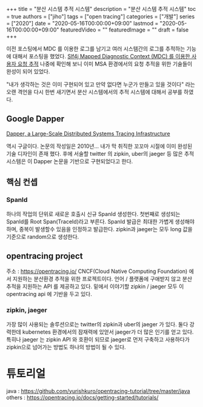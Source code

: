+++
title = "분산 시스템 추적 시스템"
description = "분산 시스템 추적 시스템"
toc = true
authors = ["jiho"]
tags = ["open tracing"]
categories = ["개발"]
series = ["2020"]
date =  "2020-05-16T00:00:00+09:00"
lastmod = "2020-05-16T00:00:00+09:00"
featuredVideo = ""
featuredImage = ""
draft = false
+++

이전 포스팅에서 MDC 를 이용한 로그를 남기고 여러 시스템간의 로그를 추적하는 기능에 대해서 포스팅을 했었다. [Slf4j Mapped Diagnostic Context (MDC) 를 이용한 사용자 요청 추적](https://4ppl3hun73r.github.io/post/2020/02/slf4jMDCLogging) 나중에 확인해 보니 이미 MSA 환경에서의 요청 추적을 위한 기술들이 완성이 되어 있었다.

"내가 생각하는 것은 이미 구현되어 있고 만약 없다면 누군가 만들고 있을 것이다" 라는 오랜 격언을 다시 한번 새기면서 분산 시스템에서의 추적 시스템에 대해서 공부를 하였다.

## Google Dapper

[Dapper, a Large-Scale Distributed Systems Tracing Infrastructure](https://research.google/pubs/pub36356/)

역시 구글이다. 논문의 작성일은 2010년... 내가 막 취직한 꼬꼬마 시절에 이미 완성된 기술 디자인이 존재 했다.
후에 서술할 twitter 의 zipkin, uber의 jaeger 등 많은 추적 시스템은 이 Dapper 논문을 기반으로 구현되었다고 한다.


## 핵심 컨셉

### SpanId
하나의 작업의 단위로 새로운 호출시 신규 SpanId 생성한다. 첫번째로 생성되는 SpanId를 Root Span(TraceId)라고 부른다.
SpanId 발급은 최대한 가볍게 생성해야 하며, 중복이 발생할수 있음을 인정하고 발급한다.
zipkin과 jaeger는 모두 long 값을 기준으로 random으로 생성한다. 

## opentracing project
주소 : https://opentracing.io/
CNCF(Cloud Native Computing Foundation) 에서 지원하는 분산환경 추적을 위한 프로젝트이다.
언어 / 플랫폼에 구애받지 않고 분산 추적을 지원하는 API 를 제공하고 있다.
밑에서 이야기할 zipkin / jaeger 모두 이 opentracing api 에 기반을 두고 있다.

### zipkin, jaeger
가장 많이 사용되는 솔루션으로는 twitter의 zipkin과 uber의 jaeger 가 있다. 둘다 강력한데 kubernetes 환경에서의 잠재력에 있얻서 jaeger가 더 많은 인기를 얻고 있다. 
특히나 jaeger 는 zipkin API 와 호환이 되므로 jaeger로 먼저 구축하고 사용하다가 zipkin으로 넘어가는 방법도 하나의 방법이 될 수 있다.

# 튜토리얼
java : https://github.com/yurishkuro/opentracing-tutorial/tree/master/java
others : https://opentracing.io/docs/getting-started/tutorials/